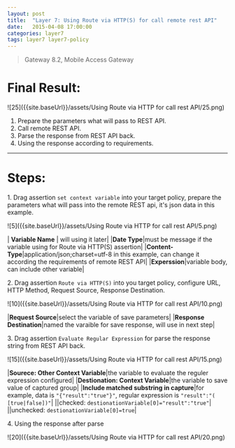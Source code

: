```yaml
---
layout: post
title:  "Layer 7: Using Route via HTTP(S) for call remote rest API"
date:   2015-04-08 17:00:00
categories: layer7
tags: layer7 layer7-policy
---
```


>Gateway 8.2, Mobile Access Gateway

Final Result:
===

![25]({{site.baseUrl}}/assets/Using Route via HTTP for call rest API/25.png)

1. Prepare the parameters what will pass to REST API.
2. Call remote REST API.
3. Parse the response from REST API back.
4. Using the response according to requirements.

---

Steps:
===

1\. Drag assertion `set context variable` into your target policy, prepare the parameters what will pass into the remote REST api, it's json data in this example.

![5]({{site.baseUrl}}/assets/Using Route via HTTP for call rest API/5.png)

| **Variable Name** | will using it later|
|**Date Type**|must be message if the variable using for Route via HTTP(S) assertion|
|**Content-Type**|application/json;charset=utf-8 in this example, can change it according the requirements of remote REST API|
|**Experssion**|variable body, can include other variable|

2\. Drag assertion `Route via HTTP(S)` into you target policy, configure URL, HTTP Method, Request Source, Response Destination.

![10]({{site.baseUrl}}/assets/Using Route via HTTP for call rest API/10.png)

|**Request Source**|select the variable of save parameters|
|**Response Destination**|named the varaible for save response, will use in next step|

3\. Drag assertion `Evaluate Regular Expression` for parse the response string from REST API back.

![15]({{site.baseUrl}}/assets/Using Route via HTTP for call rest API/15.png)

|**Sourece: Other Context Variable**|the variable to evaluate the reguler expression configured|
|**Destionation: Context Variable**|the variable to save value of captured group|
|**Include matched substring in capture**|for example, data is `"{"result":"true"}"`, regular expression is `"result":"(	[true|false])"`|
||checked: `destionationVariable[0]="result":"true"`|
||unchecked: `destionationVariable[0]=true`|

4\. Using the response after parse

![20]({{site.baseUrl}}/assets/Using Route via HTTP for call rest API/20.png)
